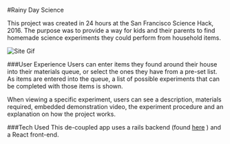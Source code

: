 #Rainy Day Science


This project was created in 24 hours at the San Francisco Science Hack, 2016. The purpose was to provide a way for kids and their parents to find homemade science experiments they could perform from household items.

![Site Gif](./public/readme_gif.gif)

###User Experience
Users can enter items they found around their house into their materials queue, or select the ones they have from a pre-set list. As items are entered into the queue, a list of possible experiments that can be completed with those items is shown.

When viewing a specific experiment, users can see a description, materials required, embedded demonstration video, the experiment procedure and an explanation on how the project works.

###Tech Used
This de-coupled app uses a rails backend (found [here](https://github.com/jchoo157/RainyDayScience) ) and a React front-end.